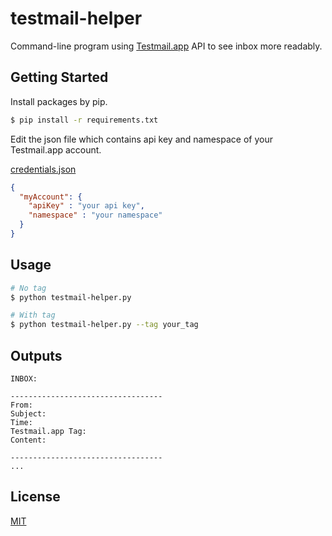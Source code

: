# testmail-helper
Command-line program using [Testmail.app](https://testmail.app/) API to see inbox more readably.

## Getting Started
Install packages by pip.
```bash
$ pip install -r requirements.txt
```

Edit the json file which contains api key and namespace of your Testmail.app account.

[credentials.json](credentials.json)
```json
{
  "myAccount": {
    "apiKey" : "your api key",
    "namespace" : "your namespace"
  }
}
```
## Usage
```bash
# No tag
$ python testmail-helper.py

# With tag
$ python testmail-helper.py --tag your_tag
```

## Outputs
```
INBOX:

----------------------------------
From: 
Subject:
Time:
Testmail.app Tag:
Content:

----------------------------------
...
```

## License

[MIT](https://choosealicense.com/licenses/mit/)